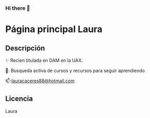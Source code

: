 ### Hi there 👋

<!--
**Laursago/Laursago** is a ✨ _special_ ✨ repository because its `README.md` (this file) appears on your GitHub profile.

Here are some ideas to get you started:

- 🔭 I’m currently working on ...
- 🌱 I’m currently learning ...
- 👯 I’m looking to collaborate on ...
- 🤔 I’m looking for help with ...
- 💬 Ask me about ...
- 📫 How to reach me: ...
- 😄 Pronouns: ...
- ⚡ Fun fact: ...
-->
# Página principal Laura


## Descripción
✨ Recien titulada en DAM en la UAX.

💬: Busqueda activa de cursos y recursos para seguir aprendiendo

📫:lauracaceres88@hotmail.com

## Licencia
Laura



